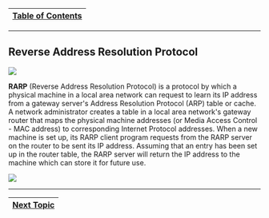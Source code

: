 |[Table of Contents](/00-Table-of-Contents.md)|
|---|

---

## Reverse Address Resolution Protocol

![](../.gitbook/assets/image%20%2814%29.png)

**RARP** \(Reverse Address Resolution Protocol\) is a protocol by which a physical machine in a local area network can request to learn its IP address from a gateway server's Address Resolution Protocol \(ARP\) table or cache. A network administrator creates a table in a local area network's gateway router that maps the physical machine addresses \(or Media Access Control - MAC address\) to corresponding Internet Protocol addresses. When a new machine is set up, its RARP client program requests from the RARP server on the router to be sent its IP address. Assuming that an entry has been set up in the router table, the RARP server will return the IP address to the machine which can store it for future use.

![](../.gitbook/assets/rarp.PNG)

---

|[Next Topic](/04-osi-layer-2/review.md)|
|---|
